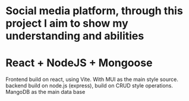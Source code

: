 # Social media platform, through this project I aim to show my understanding and abilities

# React + NodeJS + Mongoose
Frontend build on react, using Vite. With MUI as the main style source. backend build on node.js (express), build on CRUD style operations. MangoDB as the main data base